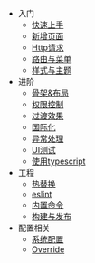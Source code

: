 * 入门
  * [快速上手](/start)
  * [新增页面](/addPage)
  * [Http请求](/httpRequest)
  * [路由与菜单](/router)
  * [样式与主题](/cssStyle)
* 进阶
  * [骨架&布局](/skeleton)
  * [权限控制](/authority)
  * [过渡效果](/transition)
  * [国际化](/i18n)
  * [异常处理](/exception)
  * [UI测试](/uiTest)
  * [使用typescript](/typescript)
* 工程
  * [热替换](/hotReload)
  * [eslint](/eslint)
  * [内置命令](/scripts)
  * [构建与发布](/deploy)
* 配置相关
  * [系统配置](/setting)
  * [Override](/override)